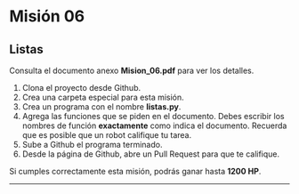 # Misión 06
## Listas

Consulta el documento anexo **Mision_06.pdf** para ver los detalles.

1. Clona el proyecto desde Github.
2. Crea una carpeta especial para esta misión.
3. Crea un programa con el nombre **listas.py**.
4. Agrega las funciones que se piden en el documento. Debes escribir los nombres de función **exactamente** como indica el documento. Recuerda que es posible que un robot califique tu tarea.
5. Sube a Github el programa terminado.
6. Desde la página de Github, abre un Pull Request para que te califique.

Si cumples correctamente esta misión, podrás ganar hasta **1200 HP**.

***
